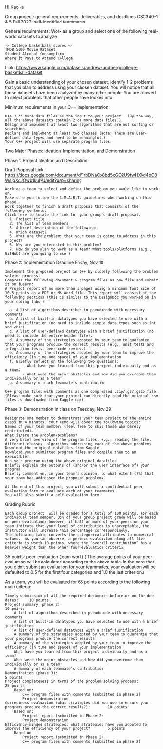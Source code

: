 Hi Kao -a

Group project: general requirements, deliverables, and deadlines
CSC340-1 & 5 Fall 2022: self-identified teammates  

General requirements: 
  Work as a group and select one of the following real-world datasets to analyze 
    
    -> College basketball scores <- 
    TMDB 5000 Movie Dataset
    Student Alcohol Consumption
    Where it Pays to Attend College     
    
  Link: https://www.kaggle.com/datasets/andrewsundberg/college-basketball-dataset

Gain a basic understanding of your chosen dataset, identify 1-2 problems that you plan to address using your chosen dataset. You will notice that all these datasets have been analyzed by many other people.  You are allowed to select problems that other people have looked into.  

Minimum requirements in your C++ implementation:

    Use 2 or more data files as the input to your project.  (By the way, all the above datasets contain 2 or more data files.)
    Design and implement at least two algorithms that are not sorting or searching.   
    Declare and implement at least two classes (Note: These are user-defined data types and need to be meaningful.)       
    Your C++ project will use separate program files. 

Two Major Phases: Ideation, Implementation, and Demonstration

  Phase 1: Project Ideation and Description
  
  Draft Proposal Link: https://docs.google.com/document/d/1rbDNaCx8bd5xGO2U9twHXkd4pC8WsigXdJOwb1kuIyU/edit?usp=sharing
  
    Work as a team to select and define the problem you would like to work on. 
    Make sure you follow the S.M.A.R.T. guidelines when working on this phase. 
    Work together to finish a draft proposal that consists of the following contents. 
    Click here to locate the link to  your group’s draft proposal.
      1. Project title 
      2. The list of team members 
      3. A brief description of the following:
      4. Which dataset? 
      5. What are the problems that your team is going to address in this project?
      6. Why are you interested in this problem?
      7. How do you plan to work as a team? What tools/platforms (e.g., GitHub) are you going to use ?  
  
  Phase 2: Implementation Deadline Friday, Nov 18
  
    Implement the proposed project in C++ by closely following the problem solving process.
    Compress the following document & program files as one file and submit it on iLearn:  
    A Project report of no more than 3 pages using a minimum font size of 10.5 points as a PDF or MS Word file. This report will consist of the following sections (this is similar to the DesignDoc you worked on in your coding labs.)

      a. A list of algorithms described in pseudocode with necessary comments
      b. A list of built-in datatypes you have selected to use with a brief justification (no need to include simple data types such as int and char)
      c. A list of user-defined datatypes with a brief justification (no need to include the entire header file).
      d. A summary of the strategies adopted by your team to guarantee that your programs produce the correct results (e.g., unit tests and integration tests, peer code review.)
      e. A summary of the strategies adopted by your team to improve the efficiency (in time and space) of your implementation
      f. Briefly reflect on the following two questions:
            - What have you learned from this project individually and as a team?
            - What were the major obstacles and how did you overcome them individually or as a team? 
      g. A summary of each teammate’s contribution
      
    C++ program files with comments as one compressed .zip/.gz/.gzip file. (Please make sure that your project can directly read the original csv files as downloaded from Kaggle.com)

  Phase 3: Demonstration In class on Tuesday, Nov 29
  
    Designate one member to demonstrate your team project to the entire class in 4 minutes. Your demo will cover the following topics:
    Names of your team members (feel free to skip those who barely contributed).
    What is/are the problem/problems?
    A very brief overview of the program files, e.g., reading the file, different classes, algorithms addressing each of the above problems 
    Download the original datafiles from Kaggle
    Download your submitted program files and compile them to an executable. 
    Run your program using the above original datafiles
    Briefly explain the outputs of (and/or the user interface of) your program
    Briefly comment on, in your team’s opinion, to what extent (?%) that your team has addressed the proposed problems.   

    At the end of this project, you will submit a confidential peer evaluation form to evaluate each of your teammates. 
    You will also submit a self-evaluation form. 

Grading Rubric
 
    Each group project  will be graded for a total of 100 points. For each individual team member, 35% of your group project grade will be based on peer-evaluation; however, if half or more of your peers on your team indicate that your level of contribution is unacceptable, the instructor will increase this percentage correspondingly. 
    The following table converts the categorical attributes to numerical values.  As you can observe, a perfect evaluation along all five criteria is worth 10 points, where the “overall contribution” has a heavier weight than the other four evaluation criteria. 

35 points:  peer-evaluation (team work)  ( The average points of your peer-evaluation will be calculated according to the above table.  In the case that you didn’t submit an evaluation for your teammates, your evaluation will be defaulted to 0.5 for the first four categories and 1.0 the last criterion.)  

As a team, you will be evaluated for 65 points according to the following main criteria:
    
    Timely submission of all the required documents before or on the due dates:     10 points  
    Project summary (phase 2):                                                      10 points
        A list of algorithms described in pseudocode with necessary comments
        A list of built-in datatypes you have selected to use with a brief justification
        A list of user-defined datatypes with a brief justification
        A summary of the strategies adopted by your team to guarantee that your programs produce the correct results
        A summary of the strategies adopted by your team to improve the efficiency (in time and space) of your implementation
        What have you learned from this project individually and as a team? 
        What were the major obstacles and how did you overcome them individually or as a team?
        A summary of each teammate’s contribution
    Demonstration (phase 3):                                                    5 points      
    Project completeness in terms of the problem solving process:                             25 points
        Based on:
            C++ program files with comments (submitted in phase 2)
            Project demonstration
    Correctness evaluation (what strategies did you use to ensure your programs produce the correct results?):        10 points
        Based on:
            Project report (submitted in Phase 2)
            Project demonstration 
    Efficiency-minded strategies: what strategies have you adopted to improve the efficiency of your project?        5 points   
        Based on  
            Project report (submitted in Phase 2)
            C++ program files with comments (submitted in phase 2)



